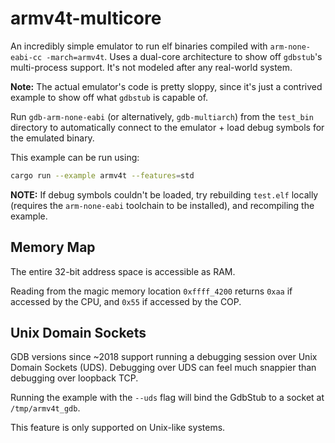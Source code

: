 # armv4t-multicore

An incredibly simple emulator to run elf binaries compiled with `arm-none-eabi-cc -march=armv4t`. Uses a dual-core architecture to show off `gdbstub`'s multi-process support. It's not modeled after any real-world system.

**Note:** The actual emulator's code is pretty sloppy, since it's just a contrived example to show off what `gdbstub` is capable of.

Run `gdb-arm-none-eabi` (or alternatively, `gdb-multiarch`) from the `test_bin` directory to automatically connect to the emulator + load debug symbols for the emulated binary.

This example can be run using:

```bash
cargo run --example armv4t --features=std
```

**NOTE:** If debug symbols couldn't be loaded, try rebuilding `test.elf` locally (requires the `arm-none-eabi` toolchain to be installed), and recompiling the example.

## Memory Map

The entire 32-bit address space is accessible as RAM.

Reading from the magic memory location `0xffff_4200` returns `0xaa` if accessed by the CPU, and `0x55` if accessed by the COP.

## Unix Domain Sockets

GDB versions since \~2018 support running a debugging session over Unix Domain Sockets (UDS). Debugging over UDS can feel much snappier than debugging over loopback TCP.

Running the example with the `--uds` flag will bind the GdbStub to a socket at `/tmp/armv4t_gdb`.

This feature is only supported on Unix-like systems.
